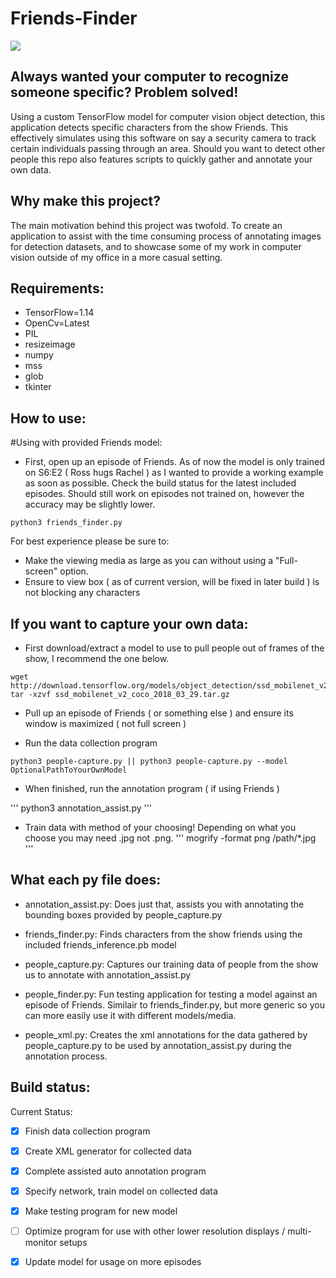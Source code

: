 # Friends-Finder

![](media/redo_of_video.gif)

## Always wanted your computer to recognize someone specific? Problem solved!
Using a custom TensorFlow model for computer vision object detection, this application detects specific characters from the show Friends. This effectively simulates using this software on say a security camera to track certain individuals passing through an area. Should you want to detect other people this repo also features scripts to quickly gather and annotate your own data.

## Why make this project?
The main motivation behind this project was twofold. To create an application to assist with the time consuming process of annotating images for detection datasets, and to showcase some of my work in computer vision outside of my office in a more casual setting.

## Requirements:
- TensorFlow=1.14 
- OpenCv=Latest 
- PIL 
- resizeimage 
- numpy 
- mss 
- glob
- tkinter


## How to use:

#Using with provided Friends model:

- First, open up an episode of Friends. As of now the model is only trained on S6:E2 ( Ross hugs Rachel ) as I wanted to provide a working example as soon as possible. Check the build status for the latest included episodes. Should still work on episodes not trained on, however the accuracy may be slightly lower.

```
python3 friends_finder.py
```

For best experience please be sure to:
- Make the viewing media as large as you can without using a "Full-screen" option.
- Ensure to view box ( as of current version, will be fixed in later build ) is not blocking any characters

## If you want to capture your own data:

- First download/extract a model to use to pull people out of frames of the show, I recommend the one below.

```
wget http://download.tensorflow.org/models/object_detection/ssd_mobilenet_v2_coco_2018_03_29.tar.gz
tar -xzvf ssd_mobilenet_v2_coco_2018_03_29.tar.gz
```

- Pull up an episode of Friends ( or something else ) and ensure its window is maximized ( not full screen )

- Run the data collection program

```
python3 people-capture.py || python3 people-capture.py --model OptionalPathToYourOwnModel
```

- When finished, run the annotation program ( if using Friends )

'''
python3 annotation_assist.py
'''

- Train data with method of your choosing! Depending on what you choose you may need .jpg not .png.
'''
mogrify -format png /path/*.jpg
'''

## What each py file does:
- annotation_assist.py: Does just that, assists you with annotating the bounding boxes provided by people_capture.py

- friends_finder.py: Finds characters from the show friends using the included friends_inference.pb model

- people_capture.py: Captures our training data of people from the show us to annotate with annotation_assist.py

- people_finder.py: Fun testing application for testing a model against an episode of Friends. Similair to friends_finder.py, but more generic so you can more easily use it with different models/media.

- people_xml.py: Creates the xml annotations for the data gathered by people_capture.py to be used by annotation_assist.py during the annotation process.


## Build status:
Current Status:
- [X] Finish data collection program
- [X] Create XML generator for collected data
- [X] Complete assisted auto annotation program
- [X] Specify network, train model on collected data
- [X] Make testing program for new model 
- [ ] Optimize program for use with other lower resolution displays / multi-monitor setups
- [X] Update model for usage on more episodes


